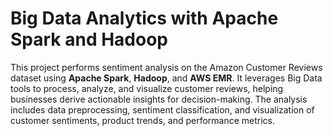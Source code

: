 # Big Data Analytics with Apache Spark and Hadoop

This project performs sentiment analysis on the Amazon Customer Reviews dataset using **Apache Spark**, **Hadoop**, and **AWS EMR**. It leverages Big Data tools to process, analyze, and visualize customer reviews, helping businesses derive actionable insights for decision-making. The analysis includes data preprocessing, sentiment classification, and visualization of customer sentiments, product trends, and performance metrics.

